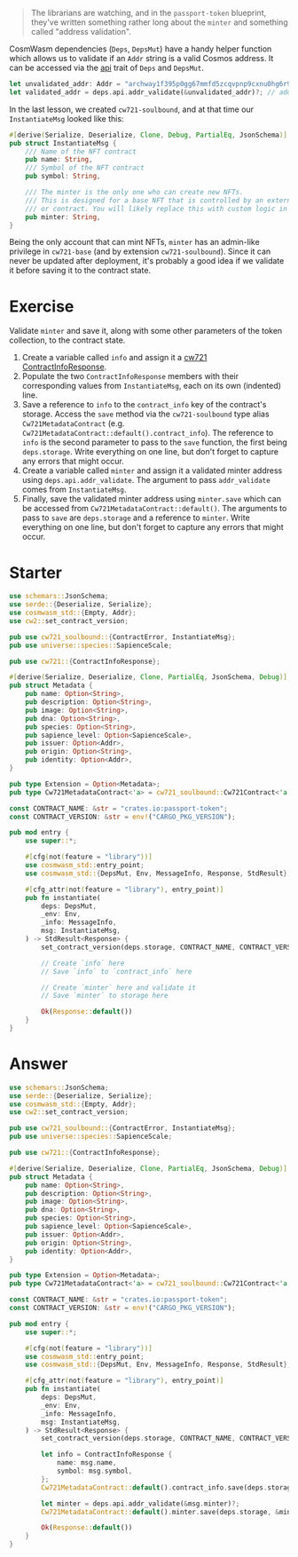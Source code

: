 <!---
Course: 2
Lesson: 3
Exercise: 4

Title: Writing the Instantiate Entry Point Part 2
Filename: lib.rs
-->

> The librarians are watching, and in the `passport-token` blueprint, they've written something rather long about the `minter` and something called "address validation".

CosmWasm dependencies (`Deps`, `DepsMut`) have a handy helper function which allows us to validate if an `Addr` string is a valid Cosmos address. It can be accessed via the [api](https://docs.rs/cosmwasm-std/latest/cosmwasm_std/trait.Api.html) trait of `Deps` and `DepsMut`.

```rs
let unvalidated_addr: Addr = "archway1f395p0gg67mmfd5zcqvpnp9cxnu0hg6r9hfczq";
let validated_addr = deps.api.addr_validate(&unvalidated_addr)?; // addr_validate always takes a reference (`&`)
```

In the last lesson, we created `cw721-soulbound`, and at that time our `InstantiateMsg` looked like this:

```rs
#[derive(Serialize, Deserialize, Clone, Debug, PartialEq, JsonSchema)]
pub struct InstantiateMsg {
    /// Name of the NFT contract
    pub name: String,
    /// Symbol of the NFT contract
    pub symbol: String,

    /// The minter is the only one who can create new NFTs.
    /// This is designed for a base NFT that is controlled by an external program
    /// or contract. You will likely replace this with custom logic in custom NFTs
    pub minter: String,
}
```

Being the only account that can mint NFTs, `minter` has an admin-like privilege in `cw721-base` (and by extension `cw721-soulbound`). Since it can never be updated after deployment, it's probably a good idea if we validate it before saving it to the contract state.

# Exercise

Validate `minter` and save it, along with some other parameters of the token collection, to the contract state.

1. Create a variable called `info` and assign it a [cw721 ContractInfoResponse](https://docs.rs/cw721/0.9.2/cw721/struct.ContractInfoResponse.html).
2. Populate the two `ContractInfoResponse` members with their corresponding values from `InstantiateMsg`, each on its own (indented) line.
3. Save a reference to `info` to the `contract_info` key of the contract's storage. Access the `save` method via the `cw721-soulbound` type alias `Cw721MetadataContract` (e.g. `Cw721MetadataContract::default().contract_info`). The reference to `info` is the second parameter to pass to the `save` function, the first being `deps.storage`. Write everything on one line, but don't forget to capture any errors that might occur.
4. Create a variable called `minter` and assign it a validated minter address using `deps.api.addr_validate`. The argument to pass `addr_validate` comes from `InstantiateMsg`.
5. Finally, save the validated minter address using `minter.save` which can be accessed from `Cw721MetadataContract::default()`. The arguments to pass to `save` are `deps.storage` and a reference to `minter`. Write everything on one line, but don't forget to capture any errors that might occur.

# Starter

```rs
use schemars::JsonSchema;
use serde::{Deserialize, Serialize};
use cosmwasm_std::{Empty, Addr};
use cw2::set_contract_version;

pub use cw721_soulbound::{ContractError, InstantiateMsg};
pub use universe::species::SapienceScale;

pub use cw721::{ContractInfoResponse};

#[derive(Serialize, Deserialize, Clone, PartialEq, JsonSchema, Debug)]
pub struct Metadata {
    pub name: Option<String>,
    pub description: Option<String>,
    pub image: Option<String>,
    pub dna: Option<String>,
    pub species: Option<String>,
    pub sapience_level: Option<SapienceScale>,
    pub issuer: Option<Addr>,
    pub origin: Option<String>,
    pub identity: Option<Addr>,
}

pub type Extension = Option<Metadata>;
pub type Cw721MetadataContract<'a> = cw721_soulbound::Cw721Contract<'a, Extension, Empty, Empty, Empty>;

const CONTRACT_NAME: &str = "crates.io:passport-token";
const CONTRACT_VERSION: &str = env!("CARGO_PKG_VERSION");

pub mod entry {
    use super::*;

    #[cfg(not(feature = "library"))]
    use cosmwasm_std::entry_point;
    use cosmwasm_std::{DepsMut, Env, MessageInfo, Response, StdResult};

    #[cfg_attr(not(feature = "library"), entry_point)]
    pub fn instantiate(
        deps: DepsMut,
        _env: Env,
        _info: MessageInfo,
        msg: InstantiateMsg,
    ) -> StdResult<Response> {
        set_contract_version(deps.storage, CONTRACT_NAME, CONTRACT_VERSION)?;

        // Create `info` here
        // Save `info` to `contract_info` here

        // Create `minter` here and validate it
        // Save `minter` to storage here

        Ok(Response::default())
    }
}
```

# Answer

```rs
use schemars::JsonSchema;
use serde::{Deserialize, Serialize};
use cosmwasm_std::{Empty, Addr};
use cw2::set_contract_version;

pub use cw721_soulbound::{ContractError, InstantiateMsg};
pub use universe::species::SapienceScale;

pub use cw721::{ContractInfoResponse};

#[derive(Serialize, Deserialize, Clone, PartialEq, JsonSchema, Debug)]
pub struct Metadata {
    pub name: Option<String>,
    pub description: Option<String>,
    pub image: Option<String>,
    pub dna: Option<String>,
    pub species: Option<String>,
    pub sapience_level: Option<SapienceScale>,
    pub issuer: Option<Addr>,
    pub origin: Option<String>,
    pub identity: Option<Addr>,
}

pub type Extension = Option<Metadata>;
pub type Cw721MetadataContract<'a> = cw721_soulbound::Cw721Contract<'a, Extension, Empty, Empty, Empty>;

const CONTRACT_NAME: &str = "crates.io:passport-token";
const CONTRACT_VERSION: &str = env!("CARGO_PKG_VERSION");

pub mod entry {
    use super::*;

    #[cfg(not(feature = "library"))]
    use cosmwasm_std::entry_point;
    use cosmwasm_std::{DepsMut, Env, MessageInfo, Response, StdResult};

    #[cfg_attr(not(feature = "library"), entry_point)]
    pub fn instantiate(
        deps: DepsMut,
        _env: Env,
        _info: MessageInfo,
        msg: InstantiateMsg,
    ) -> StdResult<Response> {
        set_contract_version(deps.storage, CONTRACT_NAME, CONTRACT_VERSION)?;

        let info = ContractInfoResponse {
            name: msg.name,
            symbol: msg.symbol,
        };
        Cw721MetadataContract::default().contract_info.save(deps.storage, &info)?;

        let minter = deps.api.addr_validate(&msg.minter)?;
        Cw721MetadataContract::default().minter.save(deps.storage, &minter)?;

        Ok(Response::default())
    }
}
```

